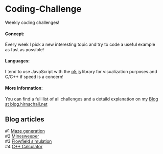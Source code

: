 # Coding-Challenge
Weekly coding challenges!         

#### Concept:
Every week I pick a new interesting topic and try to code a useful example as fast as possible!

#### Languages:
I tend to use JavaScript with the [p5.js](https://p5js.org/) library for visualization purposes and C/C++ if speed is a concern! 

#### More information:
You can find a full list of all challenges and a detaild explanation on my [Blog  at blog.hirnschall.net](https://blog.hirnschall.net)

## Blog articles      
#1 [Maze generation](https://blog.hirnschall.net/maze-generation-js)       
#2 [Minesweeper](https://blog.hirnschall.net)      
#3 [Flowfield simulation](https://blog.hirnschall.net/flow-simulation-js/)        
#4 [C++ Calculator](https://blog.hirnschall.net/programming-an-advanced-cpp-calculator/)
